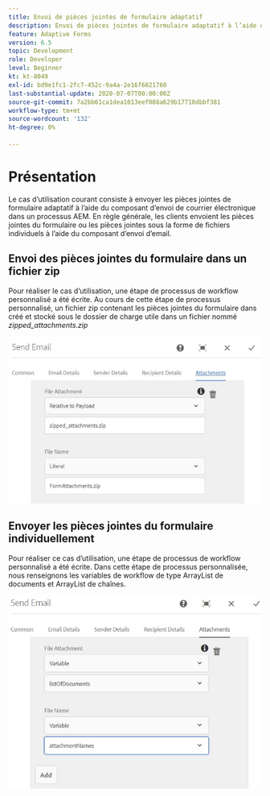 ```yaml
---
title: Envoi de pièces jointes de formulaire adaptatif
description: Envoi de pièces jointes de formulaire adaptatif à l’aide du composant Envoyer un courrier électronique
feature: Adaptive Forms
version: 6.5
topic: Development
role: Developer
level: Beginner
kt: kt-8049
exl-id: bd9e1fc1-2fc7-452c-9a4a-2e16f6821760
last-substantial-update: 2020-07-07T00:00:00Z
source-git-commit: 7a2bb61ca1dea1013eef088a629b17718dbbf381
workflow-type: tm+mt
source-wordcount: '132'
ht-degree: 0%

---
```


# Présentation 



Le cas d’utilisation courant consiste à envoyer les pièces jointes de formulaire adaptatif à l’aide du composant d’envoi de courrier électronique dans un processus AEM.
En règle générale, les clients envoient les pièces jointes du formulaire ou les pièces jointes sous la forme de fichiers individuels à l’aide du composant d’envoi d’email.

## Envoi des pièces jointes du formulaire dans un fichier zip

Pour réaliser le cas d’utilisation, une étape de processus de workflow personnalisé a été écrite. Au cours de cette étape de processus personnalisé, un fichier zip contenant les pièces jointes du formulaire dans créé et stocké sous le dossier de charge utile dans un fichier nommé *zipped_attachments.zip*

![send-form-attachments](assets/send-form-attachments.JPG)

## Envoyer les pièces jointes du formulaire individuellement

Pour réaliser ce cas d’utilisation, une étape de processus de workflow personnalisé a été écrite. Dans cette étape de processus personnalisée, nous renseignons les variables de workflow de type ArrayList de documents et ArrayList de chaînes.

![send-list-of-documents](assets/send-list-of-documents.JPG)
